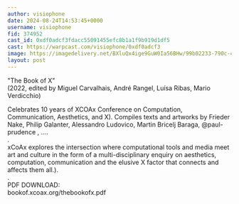 ```yaml
---
author: visiophone
date: 2024-08-24T14:53:45+0000
username: visiophone
fid: 374952
cast_id: 0xdf0adcf3fdacc55091455efc8b1a1f9b919d1df5
cast: https://warpcast.com/visiophone/0xdf0adcf3
image: https://imagedelivery.net/BXluQx4ige9GuW0Ia56BHw/99b02233-790c-47e3-217d-daa719c6a000/original
layout: post
---
```

"The Book of X"   
(2022, edited by Miguel Carvalhais, André Rangel, Luísa Ribas, Mario Verdicchio)  
  
Celebrates 10 years of XCOAx Conference on Computation, Communication, Aesthetics, and X). Compiles texts and artworks by Frieder Nake, Philip Galanter, Alessandro Ludovico, Martin Bricelj Baraga, @paul-prudence , ....  
.  
xCoAx explores the intersection where computational tools and media meet art and culture in the form of a multi-disciplinary enquiry on aesthetics, computation, communication and the elusive X factor that connects and affects them all.).  
.  
PDF DOWNLOAD:   
bookof.xcoax.org/thebookofx.pdf  

<img src='https://imagedelivery.net/BXluQx4ige9GuW0Ia56BHw/99b02233-790c-47e3-217d-daa719c6a000/original' alt='' referrerpolicy='no-referrer'/>